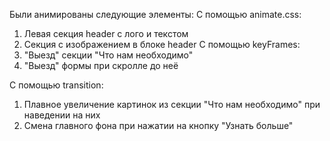 Были анимированы следующие элементы:
С помощью animate.css:
1. Левая секция header с лого и текстом
2. Секция с изображением в блоке header
С помощью keyFrames:
1. "Выезд" секции "Что нам необходимо"
2. "Выезд" формы при скролле до неё

C помощью transition:
1. Плавное увеличение картинок из секции "Что нам необходимо"
при наведении на них
2. Смена главного фона при нажатии на кнопку "Узнать больше"
